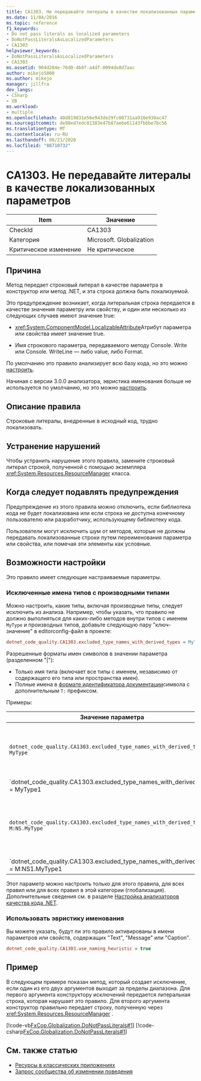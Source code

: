 ```yaml
---
title: CA1303. Не передавайте литералы в качестве локализованных параметров
ms.date: 11/04/2016
ms.topic: reference
f1_keywords:
- Do not pass literals as localized parameters
- DoNotPassLiteralsAsLocalizedParameters
- CA1303
helpviewer_keywords:
- DoNotPassLiteralsAsLocalizedParameters
- CA1303
ms.assetid: 904d284e-76d0-4b8f-a4df-0094de8d7aac
author: mikejo5000
ms.author: mikejo
manager: jillfra
dev_langs:
- CSharp
- VB
ms.workload:
- multiple
ms.openlocfilehash: 40d819831e56e943de29fc08731aa910e930ac47
ms.sourcegitcommit: de98ed7edc81383e47b87ae6e61143fbbbe7bc56
ms.translationtype: MT
ms.contentlocale: ru-RU
ms.lasthandoff: 08/21/2020
ms.locfileid: "88710732"
---
```

# <a name="ca1303-do-not-pass-literals-as-localized-parameters"></a>CA1303. Не передавайте литералы в качестве локализованных параметров

|Item|Значение|
|-|-|
|CheckId|CA1303|
|Категория|Microsoft. Globalization|
|Критическое изменение|Не критическое|

## <a name="cause"></a>Причина

Метод передает строковый литерал в качестве параметра в конструктор или метод .NET, и эта строка должна быть локализуемой.

Это предупреждение возникает, когда литеральная строка передается в качестве значения параметру или свойству, и один или несколько из следующих случаев имеют значение true:

- <xref:System.ComponentModel.LocalizableAttribute>Атрибут параметра или свойства имеет значение true.

- Имя строкового параметра, передаваемого методу Console. Write или Console. WriteLine — либо value, либо Format.

По умолчанию это правило анализирует всю базу кода, но это можно [настроить](#excluded-type-names-with-derived-types).

Начиная с версии 3.0.0 анализатора, эвристика именования больше не используется по умолчанию, но это можно [настроить](#use-naming-heuristic).

## <a name="rule-description"></a>Описание правила

Строковые литералы, внедренные в исходный код, трудно локализовать.

## <a name="how-to-fix-violations"></a>Устранение нарушений

Чтобы устранить нарушение этого правила, замените строковый литерал строкой, полученной с помощью экземпляра <xref:System.Resources.ResourceManager> класса.

## <a name="when-to-suppress-warnings"></a>Когда следует подавлять предупреждения

Предупреждение из этого правила можно отключить, если библиотека кода не будет локализована или если строка не доступна конечному пользователю или разработчику, использующему библиотеку кода.

Пользователи могут исключить шум от методов, которые не должны передавать локализованные строки путем переименования параметра или свойства, или помечая эти элементы как условные.

## <a name="configurability"></a>Возможности настройки

Это правило имеет следующие настраиваемые параметры.

### <a name="excluded-type-names-with-derived-types"></a>Исключенные имена типов с производными типами

Можно настроить, какие типы, включая производные типы, следует исключить из анализа. Например, чтобы указать, что правило не должно выполняться для каких-либо методов внутри типов с именем `MyType` и производных типов, добавьте следующую пару "ключ-значение" в editorconfig-файл в проекте:

```ini
dotnet_code_quality.CA1303.excluded_type_names_with_derived_types = MyType
```

Разрешенные форматы имен символов в значении параметра (разделенном "|"):

- Только имя типа (включает все типы с именем, независимо от содержащего его типа или пространства имен).
- Полные имена в [формате идентификатора документации](https://github.com/dotnet/csharplang/blob/master/spec/documentation-comments.md#id-string-format)символа с дополнительным `T:` префиксом.

Примеры:

| Значение параметра | Сводка |
| --- | --- |
|`dotnet_code_quality.CA1303.excluded_type_names_with_derived_types = MyType` | Соответствует всем типам с именем MyType и всем производным от него типам в компиляции
|`dotnet_code_quality.CA1303.excluded_type_names_with_derived_types = MyType1|MyType2` | Соответствует всем типам с именем "MyType1" или "MyType2" и всем их производным типам в компиляции
|`dotnet_code_quality.CA1303.excluded_type_names_with_derived_types = M:NS.MyType` | Соответствует определенному типу "MyType" с заданным полным именем и всеми его производными типами
|`dotnet_code_quality.CA1303.excluded_type_names_with_derived_types = M:NS1.MyType1|M:NS2.MyType2` | Соответствует конкретным типам "MyType1" и "MyType2" с соответствующими полными именами и всеми производными от них типами

Этот параметр можно настроить только для этого правила, для всех правил или для всех правил в этой категории (глобализация). Дополнительные сведения см. в разделе [Настройка анализаторов качества кода .NET](configure-fxcop-analyzers.md).

### <a name="use-naming-heuristic"></a>Использовать эвристику именования

Вы можете указать, будут ли это правило активированы в имени параметров или свойств, содержащих "Text", "Message" или "Caption".

```ini
dotnet_code_quality.CA1303.use_naming_heuristic = true
```

## <a name="example"></a>Пример

В следующем примере показан метод, который создает исключение, если один из его двух аргументов выходит за пределы диапазона. Для первого аргумента конструктору исключений передается литеральная строка, которая нарушает это правило. Для второго аргумента конструктор правильно передает строку, полученную через <xref:System.Resources.ResourceManager> .

[!code-vb[FxCop.Globalization.DoNotPassLiterals#1](../code-quality/codesnippet/VisualBasic/ca1303-do-not-pass-literals-as-localized-parameters_1.vb)]
[!code-csharp[FxCop.Globalization.DoNotPassLiterals#1](../code-quality/codesnippet/CSharp/ca1303-do-not-pass-literals-as-localized-parameters_1.cs)]

## <a name="see-also"></a>См. также статью

- [Ресурсы в классических приложениях](/dotnet/framework/resources/index)
- [Запрос сообщества об изменении поведения](https://github.com/dotnet/roslyn-analyzers/issues/2933)
